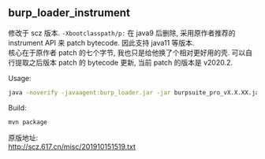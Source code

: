 ## burp_loader_instrument

修改于 scz 版本. `-Xbootclasspath/p:` 在 java9 后删除, 采用原作者推荐的 instrument API 来 patch bytecode. 因此支持 java11 等版本.  
核心在于原作者 patch 的七个字节, 我也只是给他换了个相对更好用的壳. 可以自行提取之后版本 patch 的 bytecode 更新, 当前 patch 的版本是 v2020.2.

Usage:
```sh
java -noverify -javaagent:burp_loader.jar -jar burpsuite_pro_vX.X.XX.jar
```

Build:
```
mvn package
```

原版地址:  
http://scz.617.cn/misc/201910151519.txt
